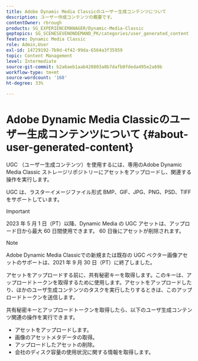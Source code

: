 ```yaml
---
title: Adobe Dynamic Media Classicのユーザー生成コンテンツについて
description: ユーザー作成コンテンツの概要です。
contentOwner: rbrough
products: SG_EXPERIENCEMANAGER/Dynamic-Media-Classic
geptopics: SG_SCENESEVENONDEMAND_PK/categories/user_generated_content
feature: Dynamic Media Classic
role: Admin,User
exl-id: 14729192-7b9d-4f42-99da-6564a3f35959
topic: Content Management
level: Intermediate
source-git-commit: b2a6aeb1aab420803a8b7dafb0fdeda495e2a69b
workflow-type: tm+mt
source-wordcount: '168'
ht-degree: 33%

---
```


# Adobe Dynamic Media Classicのユーザー生成コンテンツについて {#about-user-generated-content}

UGC （ユーザー生成コンテンツ）を使用するには、専用のAdobe Dynamic Media Classic ストレージリポジトリーにアセットをアップロードし、関連する操作を実行します。

UGC は、ラスターイメージファイル形式 BMP、GIF、JPG、PNG、PSD、TIFFをサポートしています。

>[!IMPORTANT]
>
>2023 年 5 月 1 日（PT）以降、Dynamic Media の UGC アセットは、アップロード日から最大 60 日間使用できます。 60 日後にアセットが削除されます。

<!-- * Vector: AI, EPS (EPS files from Adobe Illustrator 2018 are not supported), PDF (only when the PDF file is previously opened and saved in Adobe Illustrator CS6) -->

>[!NOTE]
>
>Adobe Dynamic Media Classicでの新規または既存の UGC ベクター画像アセットのサポートは、2021 年 9 月 30 日（PT）に終了しました。

アセットをアップロードする前に、共有秘密キーを取得します。このキーは、アップロードトークンを取得するために使用します。アセットをアップロードしたり、ほかのユーザ生成コンテンツのタスクを実行したりするときは、このアップロードトークンを送信します。

共有秘密キーとアップロードトークンを取得したら、以下のユーザ生成コンテンツ関連の操作を実行できます。

* アセットをアップロードします。
* 画像のアセットメタデータの取得。
* アップロードしたアセットの削除。
* 会社のディスク容量の使用状況に関する情報を取得します。
